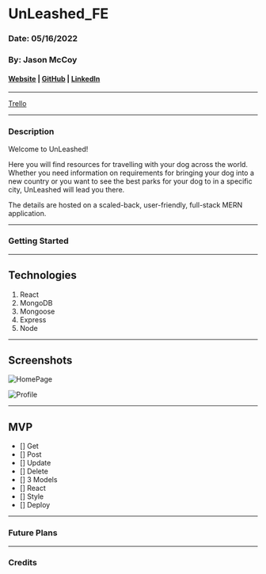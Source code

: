 # UnLeashed_FE

### Date: 05/16/2022

### By: Jason McCoy

#### [Website]() | [GitHub](https://github.com/MC-JSON) | [LinkedIn](https://www.linkedin.com/in/jasonwmccoy/)

---

[Trello](https://trello.com/b/eENjqwAP/unleashed)

---

### Description

Welcome to UnLeashed!

Here you will find resources for travelling with your dog across the world. Whether you need information on requirements for bringing your dog into a new country or you want to see the best parks for your dog to in a specific city, UnLeashed will lead you there.

The details are hosted on a scaled-back, user-friendly, full-stack MERN application.

---

### Getting Started

---

## Technologies

1.  React
2.  MongoDB
3.  Mongoose
4.  Express
5.  Node

---

## Screenshots

![HomePage]()

![Profile]()

---

## **MVP**

- [] Get 
- [] Post 
- [] Update
- [] Delete
- [] 3 Models
- [] React
- [] Style
- [] Deploy

---

### **Future Plans**

---

### **Credits**


